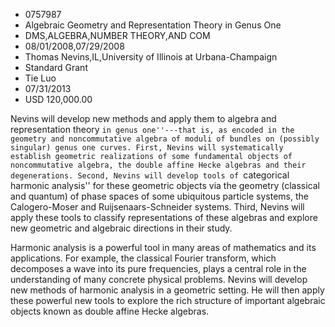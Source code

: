 
* 0757987
* Algebraic Geometry and Representation Theory in Genus One
* DMS,ALGEBRA,NUMBER THEORY,AND COM
* 08/01/2008,07/29/2008
* Thomas Nevins,IL,University of Illinois at Urbana-Champaign
* Standard Grant
* Tie Luo
* 07/31/2013
* USD 120,000.00

Nevins will develop new methods and apply them to algebra and representation
theory ``in genus one''---that is, as encoded in the geometry and noncommutative
algebra of moduli of bundles on (possibly singular) genus one curves. First,
Nevins will systematically establish geometric realizations of some fundamental
objects of noncommutative algebra, the double affine Hecke algebras and their
degenerations. Second, Nevins will develop tools of ``categorical harmonic
analysis'' for these geometric objects via the geometry (classical and quantum)
of phase spaces of some ubiquitous particle systems, the Calogero-Moser and
Ruijsenaars-Schneider systems. Third, Nevins will apply these tools to classify
representations of these algebras and explore new geometric and algebraic
directions in their study.

Harmonic analysis is a powerful tool in many areas of mathematics and its
applications. For example, the classical Fourier transform, which decomposes a
wave into its pure frequencies, plays a central role in the understanding of
many concrete physical problems. Nevins will develop new methods of harmonic
analysis in a geometric setting. He will then apply these powerful new tools to
explore the rich structure of important algebraic objects known as double affine
Hecke algebras.
